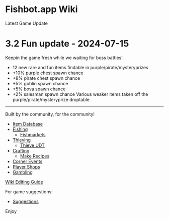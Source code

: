 
# Fishbot.app Wiki #

Latest Game Update 

# 3.2 Fun update - 2024-07-15
Keepin the game fresh while we waiting for boss battles!

- 12 new rare and fun items findable in purple/pirate/mysteryprizes
- +10% purple chest spawn chance
- +8% pirate chest spawn chance
- +5% goblin spawn chance
- +5% bova spawn chance
- +2% salesman spawn chance
Various weaker items taken off the purple/pirate/mysteryprize droptable

-------------------------------

Built by the community, for the community!

- [Item Database](./ItemDatabase/README.md)
- [Fishing](./Fishing/README.md)
  - [Fishmarkets](./Fishing/Fishmarkets/Fishmarkets.md)
- [Thieving](./Thieving/README.md)
  - [Thieve UDT](./Thieving/UDT.md)
- [Crafting](./Crafting/README.md)
  - [Make Recipes](./Crafting/Make.md)
- [Corner Events](./CornerEvents/README.md)
- [Player Shops](./PlayerShops/README.md)
- [Gambling](./Gambling/README.md)

[Wiki Editing Guide](/WikiGuide/README.md)

For game suggestions:
- [Suggestions](./Suggestions.md)

Enjoy
